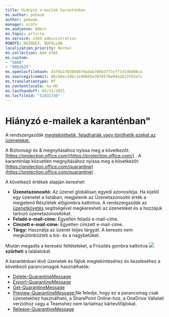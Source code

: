 ```yaml
---
title: Hiányzó e-mailek karanténban
ms.author: pebaum
author: pebaum
manager: scotv
ms.audience: Admin
ms.topic: article
ms.service: o365-administration
ROBOTS: NOINDEX, NOFOLLOW
localization_priority: Normal
ms.collection: Adm_O365
ms.custom:
- "5668"
- "9002625"
ms.openlocfilehash: 43f9a1f03084bf9adab706b3f77eff1d1db888ca
ms.sourcegitcommit: 8bc60ec34bc1e40685e3976576e04a2623f63a7c
ms.translationtype: MT
ms.contentlocale: hu-HU
ms.lasthandoff: 04/15/2021
ms.locfileid: "51831736"
---
```

# <a name="missing-emails-in-quarantine"></a>Hiányzó e-mailek a karanténban"

A rendszergazdák [megtekinthetik, feladhatják vagy törölhetik ezeket az üzeneteket.](https://docs.microsoft.com/microsoft-365/security/office-365-security/manage-quarantined-messages-and-files?view=o365-worldwide)

A Biztonsági és & megnyitásához nyissa meg a következőt: [https://protection.office.com](https://protection.office.com/) . A karanténlap közvetlen megnyitásához nyissa meg a következőt: [https://protection.office.com/quarantine](https://protection.office.com/quarantine) .  

A következő értékek alapján kereshet:  

- **Üzenetazonosító:** Az üzenet globálisan egyedi azonosítója. Ha kijelöl egy üzenetet a  listában, megjelenik  az Üzenetazonosító érték a megjelenő Részletek előgombra kattintva. A rendszergazdák az [üzenetkövetés](https://docs.microsoft.com/microsoft-365/security/office-365-security/message-trace-scc?view=o365-worldwide) segítségével megkeresheti az üzeneteket és a hozzájuk tartozó üzenetazonosítókat.
- **Feladó e-mail-címe:** Egyetlen feladó e-mail-címe.
- **Címzett e-mail-címe:** Egyetlen címzett e-mail-címe.
- **Tárgy:** Használja az üzenet teljes tárgyát. A keresés nem megkülönbözteti a kis- és a nagybetűket.

Miután megadta a keresési feltételeket, a Frissítés gombra kattintva ![ ](https://docs.microsoft.com/microsoft-365/media/scc-quarantine-refresh.png?view=o365-worldwide) **szűrheti** a találatokat.  

A karanténban lévő üzenetek és fájlok megtekintéséhez és kezeléséhez a következő parancsmagok használhatók:
- [Delete-QuarantineMessage](https://docs.microsoft.com/powershell/module/exchange/delete-quarantinemessage)
- [Export-QuarantineMessage](https://docs.microsoft.com/powershell/module/exchange/export-quarantinemessage)
- [Get-QuarantineMessage](https://docs.microsoft.com/powershell/module/exchange/get-quarantinemessage)
- [Preview-QuarantineMessage:](https://docs.microsoft.com/powershell/module/exchange/preview-quarantinemessage)Ne feledje, hogy ez a parancsmag csak üzenetekhez használható, a SharePoint Online-hoz, a OneDrive Vállalati verzióhoz vagy a Teamshez nem tartalmaz kártevőfájlokat.
- [Release-QuarantineMessage](https://docs.microsoft.com/powershell/module/exchange/release-quarantinemessage)